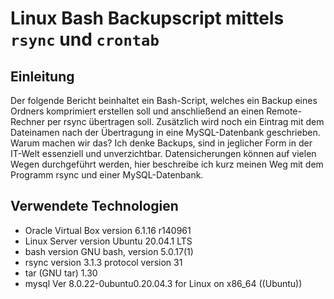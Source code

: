 # Linux Bash Backupscript mittels `rsync` und `crontab`

## Einleitung

Der folgende Bericht beinhaltet ein Bash-Script, welches ein Backup eines Ordners komprimiert erstellen soll und anschließend an einen Remote-Rechner per rsync übertragen soll. Zusätzlich wird noch ein Eintrag mit dem Dateinamen nach der Übertragung in eine MySQL-Datenbank geschrieben. Warum machen wir das? Ich denke Backups, sind in jeglicher Form in der IT-Welt essenziell und unverzichtbar. Datensicherungen können auf vielen Wegen durchgeführt werden, hier beschreibe ich kurz meinen Weg mit dem Programm rsync und einer MySQL-Datenbank.

## Verwendete Technologien

* Oracle Virtual Box version 6.1.16 r140961
* Linux Server version Ubuntu 20.04.1 LTS
* bash version GNU bash, version 5.0.17(1)
* rsync version 3.1.3  protocol version 31
* tar (GNU tar) 1.30
* mysql  Ver 8.0.22-0ubuntu0.20.04.3 for Linux on x86_64 ((Ubuntu))
